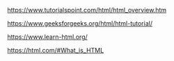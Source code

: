 https://www.tutorialspoint.com/html/html_overview.htm

https://www.geeksforgeeks.org/html/html-tutorial/

https://www.learn-html.org/

https://html.com/#What_is_HTML
